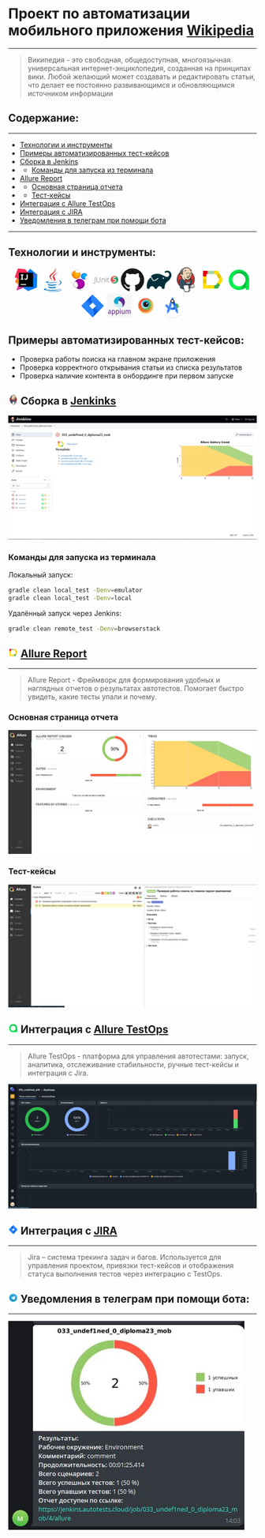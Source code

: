 # Проект по автоматизации мобильного приложения [Wikipedia](https://www.wikipedia.org/)
____

> Википедия - это свободная, общедоступная, многоязычная универсальная интернет-энциклопедия, созданная на принципах вики. Любой желающий может создавать и редактировать статьи, что делает ее постоянно развивающимся и обновляющимся источником информации

## Содержание:
___

- <a href="#tools">Технологии и инструменты</a>
- <a href="#cases">Примеры автоматизированных тест-кейсов</a>
- <a href="#jenkins">Сборка в Jenkins</a>
- - <a href="#commands">Команды для запуска из терминала</a>
- <a href="#allure">Allure Report</a>
- - <a href="#allure-report">Основная страница отчета</a>
- - <a href="#allure-cases">Тест-кейсы</a>
- <a href="#testops">Интеграция с Allure TestOps</a>
- <a href="#jira">Интеграция с JIRA</a>
- <a href="#telegram">Уведомления в телеграм при помощи бота</a>
___

<a id="tools"></a>
## Технологии и инструменты:
<p align="center">
<a href="https://www.jetbrains.com/idea/"><img src="media/intellij-original.svg" width="50" height="50" /></a>
<a href="https://www.java.com/"><img src="media/java-original.svg" width="50" height="50" /></a>
<a href="https://selenide.org/"><img src="media/Selenide.svg" width="50" height="50" /></a>
<a href="https://junit.org/junit5/"><img src="media/junit-original-wordmark.svg" width="50" height="50" /></a>
<a href="https://github.com/"><img src="media/github-original.svg" width="50" height="50" /></a>
<a href="https://gradle.org/"><img src="media/gradle-original.svg" width="50" height="50" /></a>
<a href="https://www.jenkins.io/"><img src="media/jenkins-original.svg" width="50" height="50" /></a>
<a href="https://allurereport.org/"><img src="media/Allure.svg" width="50" height="50" /></a>
<a href="https://qameta.io/"><img src="media/qameta.svg" width="50" height="50" /></a>
<a href="https://www.atlassian.com/software/jira"><img src="media/Jira.svg" width="50" height="50" /></a>
<a href="https://appium.io/"><img src="media/appium.png" width="50" height="50" /></a>
<a href="https://www.browserstack.com"><img src="media/browserstack.jpeg" width="50" height="50" /></a>
<a href="https://developer.android.com/studio"><img src="media/AndroidStudio.png" width="50" height="50" /></a>
</p>

<a id="cases"></a>
## Примеры автоматизированных тест-кейсов:
- Проверка работы поиска на главном экране приложения
- Проверка корректного открывания статьи из списка результатов
- Проверка наличие контента в онбординге при первом запуске

<a id="jenkins"></a>
## <img src="media/jenkins-original.svg" width="20" height="20" /> Сборка в [Jenkinks](https://jenkins.autotests.cloud/job/033_undef1ned_0_diploma23_mob/)
<img src="media/jenkins.jpg"/>


<a id="commands"></a>
### Команды для запуска из терминала

Локальный запуск:
```bash
gradle clean local_test -Denv=emulator
gradle clean local_test -Denv=local
```

Удалённый запуск через Jenkins:
```bash
gradle clean remote_test -Denv=browserstack
```

<a id="allure"></a>
## <img src="media/Allure.svg" width="20" height="20" /> [Allure Report](https://jenkins.autotests.cloud/job/033_undef1ned_0_diploma23_mob/allure/)
___
> Allure Report - Фреймворк для формирования удобных и наглядных отчетов о результатах автотестов. Помогает быстро увидеть, какие тесты упали и почему.

<a id="allure-report"></a>
### Основная страница отчета
<img src="media/allure-overview.jpg"/>

<a id="allure-cases"></a>
### Тест-кейсы
<img src="media/allure-report.jpg"/>

<a id="testops"></a>
## <img src="media/qameta.svg" width="20" height="20" /> Интеграция с [Allure TestOps](https://allure.autotests.cloud/project/4767)
___
> Allure TestOps - платформа для управления автотестами: запуск, аналитика, отслеживание стабильности, ручные тест-кейсы и интеграция с Jira.

<img src="media/allure-testops.jpg"/>

<a id="jira"></a>
## <img src="media/Jira.svg" width="20" height="20" /> Интеграция с [JIRA](https://jira.autotests.cloud/browse/HOMEWORK-1456)
___
> Jira – система трекинга задач и багов. Используется для управления проектом, привязки тест-кейсов и отображения статуса выполнения тестов через интеграцию с TestOps.

<a id="telegram"></a>
## <img src="media/Telegram.svg" width="20" height="20" /> Уведомления в телеграм при помощи бота:
___
<img src="media/telegram-notify.jpg"/>